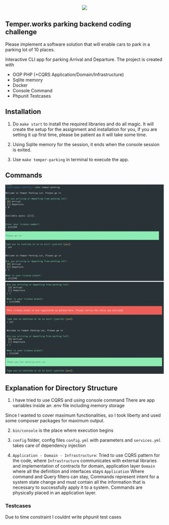 <p align="center"><a href="https://https://go.temper.works/" target="_blank"><img src="https://assets-global.website-files.com/60f544c69dbfa61e87137ca0/61d85fbe0c67164f0511609c_Temper%20logo.svg" width="400"></a></p>

## Temper.works parking backend coding challenge
Please implement a software solution that will enable cars to park in a parking lot of 10 places.

Interactive CLI app for parking Arrival and Departure.
The project is created with
- OOP PHP (+CQRS Application/Domain/Infrastructure)
- Sqlite memory
- Docker
- Console Command
- Phpunit Testcases

## Installation

1. Do  ```make start``` to install the required libraries and do all magic. It will create the setup for the assignment and installation for you, If you are setting it up first time, please be patient as it will take some time.

2. Using Sqlite memory for the session, it ends when the console session is exited.
 
3. Use ```make temper-parking``` in terminal to execute the app. 

## Commands

![Commands](./documentation/Temper_Parking_1.png)
![Commands](./documentation/Temper_Parking_2.png)

## Explanation for Directory Structure

1) I have tried to use CQRS and using console command
There are app variables inside an .env file including memory storage

Since I wanted to cover maximum functionalities, so I took liberty and used some composer packages for maximum output. 

2) `bin/console` is the place where execution begins
3) `config` folder, config files `config.yml` with parameters and `services.yml` takes care of dependency injection 

3) `Application - Domain - Infrastructure`: Tried to use CQRS pattern for the code, where 
`Infrastructure` communicates with external libraries and implementation of contracts for domain, application layer
`Domain` where all the definition and interfaces stays
`Application` Where command and Query filters can stay, Commands represent intent for a system state change and must contain all the information that is necessary to successfully apply it to a system. Commands are physically placed in an application layer.

### Testcases
Due to time constraint I couldnt write phpunit test cases




